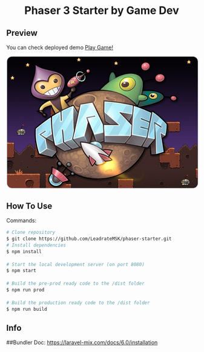 <h1 align="center">
  Phaser 3 Starter by Game Dev
</h1>

## Preview

You can check deployed demo [Play Game!](https://bunny-jump-game.vercel.app/)

<a href="#">
<img src="readme/screenshot.png" width="640" style='border: 0.20em solid #e1e4e8;border-radius: 15px;'/>
</a>

## How To Use

Commands:

```bash
# Clone repository
$ git clone https://github.com/LeadrateMSK/phaser-starter.git
# Install dependencies
$ npm install

# Start the local development server (on port 8080)
$ npm start

# Build the pre-prod ready code to the /dist folder
$ npm run prod

# Build the production ready code to the /dist folder
$ npm run build
```

## Info
##Bundler Doc:
https://laravel-mix.com/docs/6.0/installation

